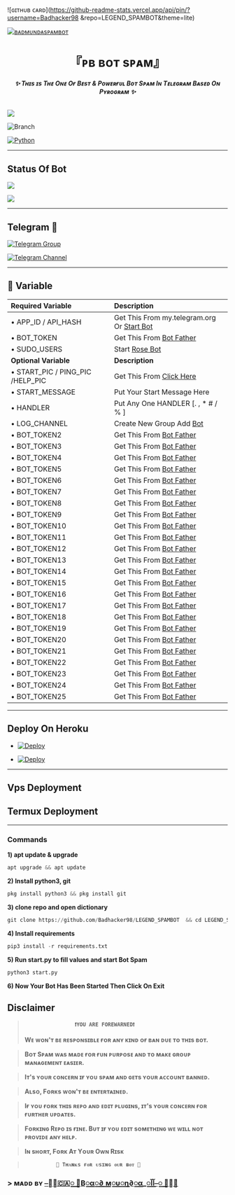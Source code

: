 ![ɢɪᴛʜᴜʙ ᴄᴀʀᴅ](https://github-readme-stats.vercel.app/api/pin/?username=Badhacker98 &repo=LEGEND_SPAMBOT&theme=lite)

[![ʙᴀᴅᴍᴜɴᴅᴀsᴘᴀᴍʙᴏᴛ](https://telegra.ph/file/c26f985c3f59004bc9927.jpg)](https://github.com/Badhacker98/LEGEND_SPAMBOT)

<h1 align="center">
<b> 『ᴘʙ ʙᴏᴛ sᴘᴀᴍ』 </b>
</h1>

<h6 align="center">
  <b>✨ Tʜɪs ɪs Tʜᴇ Oɴᴇ Oғ Bᴇsᴛ & Pᴏᴡᴇʀғᴜʟ Bᴏᴛ Sᴘᴀᴍ Iɴ Tᴇʟᴇɢʀᴀᴍ Bᴀsᴇᴅ Oɴ Pʏʀᴏɢʀᴀᴍ ✨</b>
</h6>


![](https://img.shields.io/badge/BotSpam→V1.0-blue)

![Branch](https://img.shields.io/badge/Branch-main-white?&style=social&logo=github)

[![Python](https://img.shields.io/badge/Python-3.10.5-blue)](https://www.python.org/)

-------

## Status Of Bot 
<p align="left">
<a href="https://github.com/Badhacker98/LEGEND_SPAMBOT/network/members"><img src="https://img.shields.io/github/forks/LEGEND_SPAMBOT?label=Forks&logoColor=Black&style=social"></a><p align="left"><a href="https://github.com/Badhacker98/LEGEND_SPAMBOT/stargazers"><img src="https://img.shields.io/github/stars/LEGEND_SPAMBOT?logoColor=Blue&style=social"></a><p align="left"><a href="https://github.com/Badhacker98/LEGEND_SPAMBOT"></a><p align="left"><a href="https://github.com/Badhacker98/LEGEND_SPAMBOT?"></a>
  
-------

## Telegram 🏪

[![Telegram Group](https://img.shields.io/badge/Telegram-Group-brightgreen)](https://t.me/PBX_CHAT)

[![Telegram Channel](https://img.shields.io/badge/Telegram-Channel-brightgreen)](https://t.me/HEROKUBIN_01)
 
-------



## 📄 <a name=" Required Variable"></a>Variable

Required Variable | Description
:--- | :---
• APP_ID / API_HASH | Get This From my.telegram.org Or [Start Bot](https://t.me/Api_scrapper_fastbot)
• BOT_TOKEN | Get This From [Bot Father](https://t.me/BotFather)
• SUDO_USERS | Start [Rose Bot](https://t.me/MissRose_Bot)
**Optional Variable** | **Description**
• START_PIC / PING_PIC /HELP_PIC | Get This From [Click Here](https://t.me/vtelegraphbot)
• START_MESSAGE | Put Your Start Message Here
• HANDLER | Put Any One HANDLER [. , * #  / % ]
• LOG_CHANNEL | Create New Group Add [Bot](https://t.me/missrose_bot)
• BOT_TOKEN2 | Get This From [Bot Father](https://t.me/BotFather)
• BOT_TOKEN3 | Get This From [Bot Father](https://t.me/BotFather)
• BOT_TOKEN4 | Get This From [Bot Father](https://t.me/BotFather)
• BOT_TOKEN5 | Get This From [Bot Father](https://t.me/BotFather)
• BOT_TOKEN6 | Get This From [Bot Father](https://t.me/BotFather)
• BOT_TOKEN7 | Get This From [Bot Father](https://t.me/BotFather)
• BOT_TOKEN8 | Get This From [Bot Father](https://t.me/BotFather)
• BOT_TOKEN9 | Get This From [Bot Father](https://t.me/BotFather)
• BOT_TOKEN10 | Get This From [Bot Father](https://t.me/BotFather)
• BOT_TOKEN11 | Get This From [Bot Father](https://t.me/BotFather)
• BOT_TOKEN12 | Get This From [Bot Father](https://t.me/BotFather)
• BOT_TOKEN13 | Get This From [Bot Father](https://t.me/BotFather)
• BOT_TOKEN14 | Get This From [Bot Father](https://t.me/BotFather)
• BOT_TOKEN15 | Get This From [Bot Father](https://t.me/BotFather)
• BOT_TOKEN16 | Get This From [Bot Father](https://t.me/BotFather)
• BOT_TOKEN17 | Get This From [Bot Father](https://t.me/BotFather)
• BOT_TOKEN18 | Get This From [Bot Father](https://t.me/BotFather)
• BOT_TOKEN19 | Get This From [Bot Father](https://t.me/BotFather)
• BOT_TOKEN20 | Get This From [Bot Father](https://t.me/BotFather)
• BOT_TOKEN21 | Get This From [Bot Father](https://t.me/BotFather)
• BOT_TOKEN22 | Get This From [Bot Father](https://t.me/BotFather)
• BOT_TOKEN23 | Get This From [Bot Father](https://t.me/BotFather)
• BOT_TOKEN24 | Get This From [Bot Father](https://t.me/BotFather)
• BOT_TOKEN25 | Get This From [Bot Father](https://t.me/BotFather)

-------
## Deploy On Heroku

- [![Deploy](https://www.herokucdn.com/deploy/button.svg)](https://heroku.com/deploy)

- [![Deploy](https://www.herokucdn.com/deploy/button.svg)](https://dashboard.heroku.com/new?template=https://github.com/Badhacker98/LEGEND_SPAMBOT)

-------

## Vps Deployment 

## Termux Deployment 
----

<h3>Commands</h3>

<b>1) apt update & upgrade</b>

```python
apt upgrade && apt update
```

<b>2) Install python3, git </b>

```python
pkg install python3 && pkg install git
```

<b>3) clone repo and open dictionary </b>

```python
git clone https://github.com/Badhacker98/LEGEND_SPAMBOT  && cd LEGEND_SPAMBOT   
```

<b>4) Install requirements </b>

```python
pip3 install -r requirements.txt
```


<b>5) Run start.py to fill values and start Bot Spam </b>

```python
python3 start.py
```

<b>6) Now Your Bot Has Been Started Then Click On Exit



## Disclaimer
  

>                     ❗YOU ARE FOREWARNED❗
> Wᴇ ᴡᴏɴ'ᴛ ʙᴇ ʀᴇsᴘᴏɴsɪʙʟᴇ ғᴏʀ ᴀɴʏ ᴋɪɴᴅ ᴏғ ʙᴀɴ ᴅᴜᴇ ᴛᴏ ᴛʜɪs ʙᴏᴛ.

> Bᴏᴛ Sᴘᴀᴍ ᴡᴀs ᴍᴀᴅᴇ ғᴏʀ ғᴜɴ ᴘᴜʀᴘᴏsᴇ ᴀɴᴅ ᴛᴏ ᴍᴀᴋᴇ ɢʀᴏᴜᴘ ᴍᴀɴᴀɢᴇᴍᴇɴᴛ ᴇᴀsɪᴇʀ.

> Iᴛ's ʏᴏᴜʀ ᴄᴏɴᴄᴇʀɴ ɪғ ʏᴏᴜ sᴘᴀᴍ ᴀɴᴅ ɢᴇᴛs ʏᴏᴜʀ ᴀᴄᴄᴏᴜɴᴛ ʙᴀɴɴᴇᴅ.

> Aʟsᴏ, Fᴏʀᴋs ᴡᴏɴ'ᴛ ʙᴇ ᴇɴᴛᴇʀᴛᴀɪɴᴇᴅ.

> Iғ ʏᴏᴜ ғᴏʀᴋ ᴛʜɪs ʀᴇᴘᴏ ᴀɴᴅ ᴇᴅɪᴛ ᴘʟᴜɢɪɴs, ɪᴛ's ʏᴏᴜʀ ᴄᴏɴᴄᴇʀɴ ғᴏʀ ғᴜʀᴛʜᴇʀ ᴜᴘᴅᴀᴛᴇs.

> Fᴏʀᴋɪɴɢ Rᴇᴘᴏ ɪs ғɪɴᴇ. Bᴜᴛ ɪғ ʏᴏᴜ ᴇᴅɪᴛ sᴏᴍᴇᴛʜɪɴɢ ᴡᴇ ᴡɪʟʟ ɴᴏᴛ ᴘʀᴏᴠɪᴅᴇ ᴀɴʏ ʜᴇʟᴘ.

> Iɴ sʜᴏʀᴛ, Fᴏʀᴋ Aᴛ Yᴏᴜʀ Oᴡɴ Rɪsᴋ    

>               💖 Tʜᴀɴᴋs ғᴏʀ ᴜsɪɴɢ ᴏᴜʀ ʙᴏᴛ 💖

</details>

### > ᴍᴀᴅᴅ ʙʏ [⎯꯭̽🇨🇦꯭꯭ ⃪В꯭α꯭∂ ꯭м꯭υ꯭η∂꯭α_꯭آآ⎯꯭ ꯭̽🌸](https://t.me/ll_BAD_MUNDA_ll)
> 





